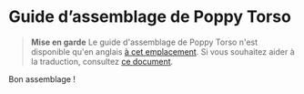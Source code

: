 # Guide d’assemblage de Poppy Torso

> **Mise en garde** Le guide d'assemblage de Poppy Torso n'est disponible qu'en anglais [à cet emplacement](../../../en/assembly-guides/poppy-torso/README.md). Si vous souhaitez aider à la traduction, consultez [ce document](https://github.com/poppy-project/poppy-docs#how-to-contribute).

Bon assemblage !
